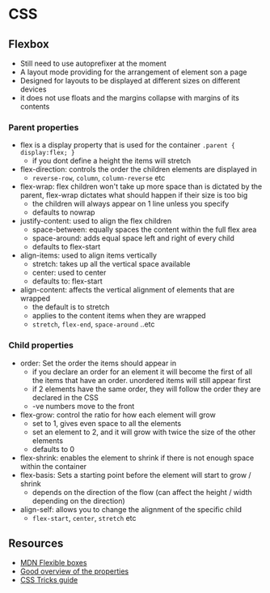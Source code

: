 # CSS
## Flexbox
* Still need to use autoprefixer at the moment
* A layout mode providing for the arrangement of element son a page
* Designed for layouts to be displayed at different sizes on different devices
* it does not use floats and the margins collapse with margins of its contents

### Parent properties
* flex is a display property that is used for the container
  `.parent { display:flex; }`
  - if you dont define a height the items will stretch
* flex-direction: controls the order the children elements are displayed in
  - `reverse-row`, `column`, `column-reverse` etc
* flex-wrap: flex children won't take up more space than is dictated by the parent, flex-wrap dictates what should happen if their size is too big
  - the children will always appear on 1 line unless you specify
  - defaults to nowrap
* justify-content: used to align the flex children
  - space-between: equally spaces the content within the full flex area
  - space-around: adds equal space left and right of every child
  - defaults to flex-start
* align-items: used to align items vertically
  - stretch: takes up all the vertical space available
  - center: used to center
  - defaults to: flex-start
* align-content: affects the vertical alignment of elements that are wrapped
  - the default is to stretch
  - applies to the content items when they are wrapped
  - `stretch`, `flex-end`, `space-around` ..etc

### Child properties
* order: Set the order the items should appear in
  - if you declare an order for an element it will become the first of all the items that have an order. unordered items will still appear first
  - if 2 elements have the same order, they will follow the order they are declared in the CSS
  - -ve numbers move to the front
* flex-grow: control the ratio for how each element will grow
  - set to 1, gives even space to all the elements
  - set an element to 2, and it will grow with twice the size of the other elements
  - defaults to 0  
* flex-shrink: enables the element to shrink if there is not enough space within the container
* flex-basis: Sets a starting point before the element will start to grow / shrink
  - depends on the direction of the flow (can affect the height / width depending on the direction)
* align-self: allows you to change the alignment of the specific child
  - `flex-start`, `center`, `stretch` etc

## Resources
* [MDN Flexible boxes](https://developer.mozilla.org/en-US/docs/Web/CSS/CSS_Flexible_Box_Layout/Using_CSS_flexible_boxes)
* [Good overview of the properties](https://www.youtube.com/watch?v=G7EIAgfkhmg)
* [CSS Tricks guide](https://css-tricks.com/snippets/css/a-guide-to-flexbox/)
